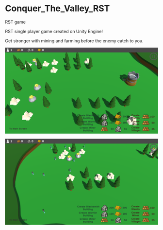# Conquer_The_Valley_RST
RST game

RST single player game created on Unity Engine!

Get stronger with mining and farming before the enemy catch to you.

![alt text](https://github.com/giannOiko/Conquer_The_Valley_RST/blob/main/source_files/Picture1.png)


![alt text](https://github.com/giannOiko/Conquer_The_Valley_RST/blob/main/source_files/Picture2.png)
